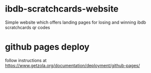 # ibdb-scratchcards-website

Simple website which offers landing pages for losing and winning ibdb scratchcards qr codes

# github pages deploy

follow instructions at https://www.getzola.org/documentation/deployment/github-pages/
